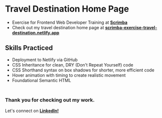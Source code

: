 # __Travel Destination Home Page__
- Exercise for Frontend Web Developer Training at <a href="https://v2.scrimba.com">__Scrimba__</a><br/>
- Check out my travel destination home page at <a href="https://scrimba-exercise-travel-destination.netlify.app/">__scrimba-exercise-travel-destination.netlify.app__</a>

## __Skills Practiced__
- Deployment to Netlify via GitHub
- CSS Inheritance for clean, DRY (Don't Repeat Yourself) code
- CSS Shorthand syntax on box shadows for shorter, more efficient code
- Hover animation with timing to create realistic movement
- Foundational Semantic HTML
<br/> <br/>

##
### __Thank you for checking out my work.__
Let's connect on <a href="https://www.linkedin.com/in/filip-herbst/">__LinkedIn!__</a>

